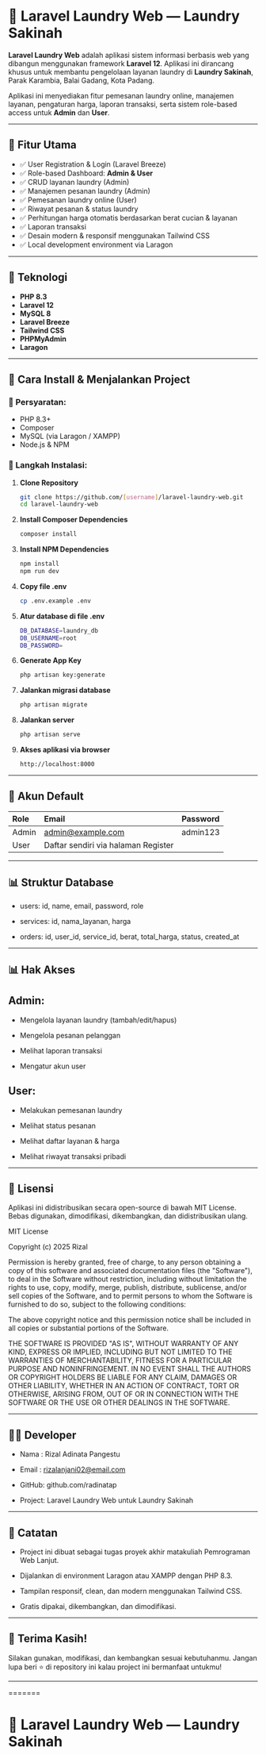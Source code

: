 # 📌 Laravel Laundry Web — Laundry Sakinah

**Laravel Laundry Web** adalah aplikasi sistem informasi berbasis web yang dibangun menggunakan framework **Laravel 12**. Aplikasi ini dirancang khusus untuk membantu pengelolaan layanan laundry di **Laundry Sakinah**, Parak Karambia, Balai Gadang, Kota Padang.

Aplikasi ini menyediakan fitur pemesanan laundry online, manajemen layanan, pengaturan harga, laporan transaksi, serta sistem role-based access untuk **Admin** dan **User**.

---

## 📖 Fitur Utama

- ✅ User Registration & Login (Laravel Breeze)
- ✅ Role-based Dashboard: **Admin & User**
- ✅ CRUD layanan laundry (Admin)
- ✅ Manajemen pesanan laundry (Admin)
- ✅ Pemesanan laundry online (User)
- ✅ Riwayat pesanan & status laundry
- ✅ Perhitungan harga otomatis berdasarkan berat cucian & layanan
- ✅ Laporan transaksi
- ✅ Desain modern & responsif menggunakan Tailwind CSS
- ✅ Local development environment via Laragon

---

## 📂 Teknologi

- **PHP 8.3**
- **Laravel 12**
- **MySQL 8**
- **Laravel Breeze**
- **Tailwind CSS**
- **PHPMyAdmin**
- **Laragon**

---

## 📖 Cara Install & Menjalankan Project

### 📌 Persyaratan:
- PHP 8.3+
- Composer
- MySQL (via Laragon / XAMPP)
- Node.js & NPM

### 📌 Langkah Instalasi:

1. **Clone Repository**
   ```bash
   git clone https://github.com/[username]/laravel-laundry-web.git
   cd laravel-laundry-web

2. **Install Composer Dependencies**
   ```bash
   composer install

3. **Install NPM Dependencies**
   ```bash
   npm install
   npm run dev

4. **Copy file .env**
   ```bash
   cp .env.example .env

5. **Atur database di file .env**
   ```bash
   DB_DATABASE=laundry_db
   DB_USERNAME=root
   DB_PASSWORD=

6. **Generate App Key**
   ```bash
   php artisan key:generate

7. **Jalankan migrasi database**
   ```bash
   php artisan migrate

8. **Jalankan server**
   ```bash
   php artisan serve

9. **Akses aplikasi via browser**
   ```bash
   http://localhost:8000
   ```
---
## 📧 Akun Default

| Role  | Email                                         | Password |
| :---- | :-------------------------------------------- | :------- |
| Admin | [admin@example.com](mailto:admin@example.com) | admin123 |
| User  | Daftar sendiri via halaman Register           |          |
---
## 📊 Struktur Database

- users: id, name, email, password, role

- services: id, nama_layanan, harga

- orders: id, user_id, service_id, berat, total_harga, status, created_at

---
## 📊 Hak Akses

## Admin:

- Mengelola layanan laundry (tambah/edit/hapus)

- Mengelola pesanan pelanggan

- Melihat laporan transaksi

- Mengatur akun user

## User:

- Melakukan pemesanan laundry

- Melihat status pesanan

- Melihat daftar layanan & harga

- Melihat riwayat transaksi pribadi

---
## 📜 Lisensi

Aplikasi ini didistribusikan secara open-source di bawah MIT License.
Bebas digunakan, dimodifikasi, dikembangkan, dan didistribusikan ulang.

MIT License

Copyright (c) 2025 Rizal

Permission is hereby granted, free of charge, to any person obtaining a copy
of this software and associated documentation files (the "Software"), to deal
in the Software without restriction, including without limitation the rights
to use, copy, modify, merge, publish, distribute, sublicense, and/or sell copies
of the Software, and to permit persons to whom the Software is furnished to do so,
subject to the following conditions:

The above copyright notice and this permission notice shall be included in all
copies or substantial portions of the Software.

THE SOFTWARE IS PROVIDED "AS IS", WITHOUT WARRANTY OF ANY KIND, EXPRESS OR IMPLIED,
INCLUDING BUT NOT LIMITED TO THE WARRANTIES OF MERCHANTABILITY, FITNESS FOR A PARTICULAR
PURPOSE AND NONINFRINGEMENT. IN NO EVENT SHALL THE AUTHORS OR COPYRIGHT HOLDERS BE LIABLE
FOR ANY CLAIM, DAMAGES OR OTHER LIABILITY, WHETHER IN AN ACTION OF CONTRACT, TORT OR
OTHERWISE, ARISING FROM, OUT OF OR IN CONNECTION WITH THE SOFTWARE OR THE USE OR
OTHER DEALINGS IN THE SOFTWARE.

---
## 👨‍💻 Developer

- Nama : Rizal Adinata Pangestu

- Email : rizalanjani02@email.com

- GitHub: github.com/radinatap

- Project: Laravel Laundry Web untuk Laundry Sakinah

---
## 📌 Catatan

- Project ini dibuat sebagai tugas proyek akhir matakuliah Pemrograman Web Lanjut.

- Dijalankan di environment Laragon atau XAMPP dengan PHP 8.3.

- Tampilan responsif, clean, dan modern menggunakan Tailwind CSS.

- Gratis dipakai, dikembangkan, dan dimodifikasi.

---
## 🎉 Terima Kasih!

Silakan gunakan, modifikasi, dan kembangkan sesuai kebutuhanmu.
Jangan lupa beri ⭐️ di repository ini kalau project ini bermanfaat untukmu!

---
=======
# 📌 Laravel Laundry Web — Laundry Sakinah